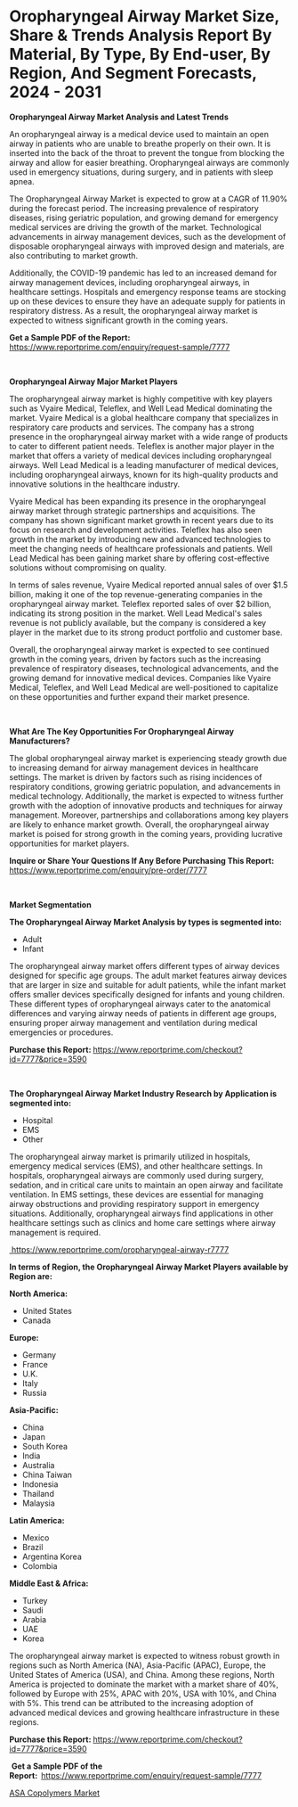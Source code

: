<p><h1>Oropharyngeal Airway Market Size, Share & Trends Analysis Report By Material, By Type, By End-user, By Region, And Segment Forecasts, 2024 - 2031</h1></p><p><strong>Oropharyngeal Airway Market Analysis and Latest Trends</strong></p>
<p><p>An oropharyngeal airway is a medical device used to maintain an open airway in patients who are unable to breathe properly on their own. It is inserted into the back of the throat to prevent the tongue from blocking the airway and allow for easier breathing. Oropharyngeal airways are commonly used in emergency situations, during surgery, and in patients with sleep apnea.</p><p>The Oropharyngeal Airway Market is expected to grow at a CAGR of 11.90% during the forecast period. The increasing prevalence of respiratory diseases, rising geriatric population, and growing demand for emergency medical services are driving the growth of the market. Technological advancements in airway management devices, such as the development of disposable oropharyngeal airways with improved design and materials, are also contributing to market growth.</p><p>Additionally, the COVID-19 pandemic has led to an increased demand for airway management devices, including oropharyngeal airways, in healthcare settings. Hospitals and emergency response teams are stocking up on these devices to ensure they have an adequate supply for patients in respiratory distress. As a result, the oropharyngeal airway market is expected to witness significant growth in the coming years.</p></p>
<p><strong>Get a Sample PDF of the Report:&nbsp;</strong> <a href="https://www.reportprime.com/enquiry/request-sample/7777">https://www.reportprime.com/enquiry/request-sample/7777</a></p>
<p>&nbsp;</p>
<p><strong>Oropharyngeal Airway Major Market Players</strong></p>
<p><p>The oropharyngeal airway market is highly competitive with key players such as Vyaire Medical, Teleflex, and Well Lead Medical dominating the market. Vyaire Medical is a global healthcare company that specializes in respiratory care products and services. The company has a strong presence in the oropharyngeal airway market with a wide range of products to cater to different patient needs. Teleflex is another major player in the market that offers a variety of medical devices including oropharyngeal airways. Well Lead Medical is a leading manufacturer of medical devices, including oropharyngeal airways, known for its high-quality products and innovative solutions in the healthcare industry.</p><p>Vyaire Medical has been expanding its presence in the oropharyngeal airway market through strategic partnerships and acquisitions. The company has shown significant market growth in recent years due to its focus on research and development activities. Teleflex has also seen growth in the market by introducing new and advanced technologies to meet the changing needs of healthcare professionals and patients. Well Lead Medical has been gaining market share by offering cost-effective solutions without compromising on quality.</p><p>In terms of sales revenue, Vyaire Medical reported annual sales of over $1.5 billion, making it one of the top revenue-generating companies in the oropharyngeal airway market. Teleflex reported sales of over $2 billion, indicating its strong position in the market. Well Lead Medical's sales revenue is not publicly available, but the company is considered a key player in the market due to its strong product portfolio and customer base.</p><p>Overall, the oropharyngeal airway market is expected to see continued growth in the coming years, driven by factors such as the increasing prevalence of respiratory diseases, technological advancements, and the growing demand for innovative medical devices. Companies like Vyaire Medical, Teleflex, and Well Lead Medical are well-positioned to capitalize on these opportunities and further expand their market presence.</p></p>
<p>&nbsp;</p>
<p><strong>What Are The Key Opportunities For Oropharyngeal Airway Manufacturers?</strong></p>
<p><p>The global oropharyngeal airway market is experiencing steady growth due to increasing demand for airway management devices in healthcare settings. The market is driven by factors such as rising incidences of respiratory conditions, growing geriatric population, and advancements in medical technology. Additionally, the market is expected to witness further growth with the adoption of innovative products and techniques for airway management. Moreover, partnerships and collaborations among key players are likely to enhance market growth. Overall, the oropharyngeal airway market is poised for strong growth in the coming years, providing lucrative opportunities for market players.</p></p>
<p><strong>Inquire or Share Your Questions If Any Before Purchasing This Report:</strong> <a href="https://www.reportprime.com/enquiry/pre-order/7777">https://www.reportprime.com/enquiry/pre-order/7777</a></p>
<p>&nbsp;</p>
<p><strong>Market Segmentation</strong></p>
<p><strong>The Oropharyngeal Airway Market Analysis by types is segmented into:</strong></p>
<p><ul><li>Adult</li><li>Infant</li></ul></p>
<p><p>The oropharyngeal airway market offers different types of airway devices designed for specific age groups. The adult market features airway devices that are larger in size and suitable for adult patients, while the infant market offers smaller devices specifically designed for infants and young children. These different types of oropharyngeal airways cater to the anatomical differences and varying airway needs of patients in different age groups, ensuring proper airway management and ventilation during medical emergencies or procedures.</p></p>
<p><strong>Purchase this Report:&nbsp;</strong><a href="https://www.reportprime.com/checkout?id=7777&price=3590">https://www.reportprime.com/checkout?id=7777&price=3590</a></p>
<p>&nbsp;</p>
<p><strong>The Oropharyngeal Airway Market Industry Research by Application is segmented into:</strong></p>
<p><ul><li>Hospital</li><li>EMS</li><li>Other</li></ul></p>
<p><p>The oropharyngeal airway market is primarily utilized in hospitals, emergency medical services (EMS), and other healthcare settings. In hospitals, oropharyngeal airways are commonly used during surgery, sedation, and in critical care units to maintain an open airway and facilitate ventilation. In EMS settings, these devices are essential for managing airway obstructions and providing respiratory support in emergency situations. Additionally, oropharyngeal airways find applications in other healthcare settings such as clinics and home care settings where airway management is required.</p></p>
<p><a href="https://www.reportprime.com/oropharyngeal-airway-r7777">&nbsp;https://www.reportprime.com/oropharyngeal-airway-r7777</a></p>
<p><strong>In terms of Region, the Oropharyngeal Airway Market Players available by Region are:</strong></p>
<p>
    <p> <strong> North America: </strong>
        <ul>
            <li>United States</li>
            <li>Canada</li>
        </ul>
        </p> 
    <p> <strong> Europe: </strong>
        <ul>
            <li>Germany</li>
            <li>France</li>
            <li>U.K.</li>
            <li>Italy</li>
            <li>Russia</li>
        </ul>
        </p> 
    <p> <strong> Asia-Pacific: </strong>
        <ul>
            <li>China</li>
            <li>Japan</li>
            <li>South Korea</li>
            <li>India</li>
            <li>Australia</li>
            <li>China Taiwan</li>
            <li>Indonesia</li>
            <li>Thailand</li>
            <li>Malaysia</li>
        </ul>
        </p> 
    <p> <strong> Latin America: </strong>
        <ul>
            <li>Mexico</li>
            <li>Brazil</li>
            <li>Argentina Korea</li>
            <li>Colombia</li>
        </ul>
        </p> 
    <p> <strong> Middle East & Africa: </strong>
        <ul>
            <li>Turkey</li>
            <li>Saudi</li>
            <li>Arabia</li>
            <li>UAE</li>
            <li>Korea</li>
        </ul>
    </p>
    </p>
<p><p>The oropharyngeal airway market is expected to witness robust growth in regions such as North America (NA), Asia-Pacific (APAC), Europe, the United States of America (USA), and China. Among these regions, North America is projected to dominate the market with a market share of 40%, followed by Europe with 25%, APAC with 20%, USA with 10%, and China with 5%. This trend can be attributed to the increasing adoption of advanced medical devices and growing healthcare infrastructure in these regions.</p></p>
<p><strong>Purchase this Report: </strong><a href="https://www.reportprime.com/checkout?id=7777&price=3590">https://www.reportprime.com/checkout?id=7777&price=3590</a></p>
<p>&nbsp;<strong>Get a Sample PDF of the Report:&nbsp;&nbsp;</strong><a href="https://www.reportprime.com/enquiry/request-sample/7777">https://www.reportprime.com/enquiry/request-sample/7777</a></p>
<p><strong></strong></p>
<p><p><a href="https://nifty-kite-d51.notion.site/ASA-Copolymers-Market-Analysis-and-Sze-Forecasted-for-period-from-2024-to-2031-6d4b39361a9648b597ecf505718fa08c">ASA Copolymers Market</a></p></p>